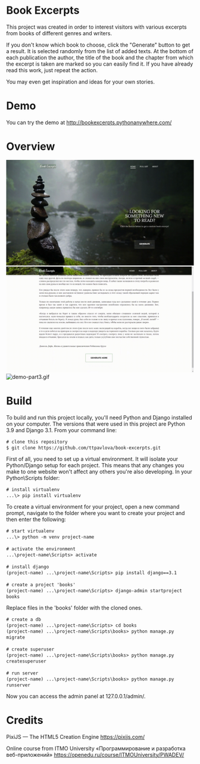 # Book Excerpts

This project was created in order to interest visitors with various excerpts from books of different genres and writers.

If you don't know which book to choose, click the "Generate" button to get a result. It is selected randomly from the list of added texts.
At the bottom of each publication the author, the title of the book and the chapter from which the excerpt is taken are marked so you can easily find it. If you have already read this work, just repeat the action.

You may even get inspiration and ideas for your own stories.

# Demo

You can try the demo at http://bookexcerpts.pythonanywhere.com/

# Overview
![demo-part1.gif](https://github.com/ttpavlova/book-excerpts/blob/main/gifs/demo-part-1.gif)
![demo-part2.gif](https://github.com/ttpavlova/book-excerpts/blob/main/gifs/demo-part-2.gif)
![demo-part3.gif](https://github.com/ttpavlova/book-excerpts/blob/main/gifs/demo-part-3.gif)

# Build

To build and run this project locally, you'll need Python and Django installed on your computer. The versions that were used in this project are Python 3.9 and Django 3.1.
From your command line:
```
# clone this repository
$ git clone https://github.com/ttpavlova/book-excerpts.git
```

First of all, you need to set up a virtual environment. It will isolate your Python/Django setup for each project. This means that any changes you make to one website won't affect any others you're also developing. In your Python\Scripts folder:
```
# install virtualenv
...\> pip install virtualenv
```
To create a virtual environment for your project, open a new command prompt, navigate to the folder where you want to create your project and then enter the following:
```
# start virtualenv
...\> python -m venv project-name

# activate the environment
...\project-name\Scripts> activate

# install django
(project-name) ...\project-name\Scripts> pip install django==3.1

# create a project 'books'
(project-name) ...\project-name\Scripts> django-admin startproject books
```
Replace files in the 'books' folder with the cloned ones. 
```
# create a db
(project-name) ...\project-name\Scripts> cd books
(project-name) ...\project-name\Scripts\books> python manage.py migrate

# create superuser
(project-name) ...\project-name\Scripts\books> python manage.py createsuperuser

# run server
(project-name) ...\project-name\Scripts\books> python manage.py runserver
```
Now you can access the admin panel at 127.0.0.1/admin/.

# Credits

PixiJS — The HTML5 Creation Engine https://pixijs.com/

Online course from ITMO University «Программирование и разработка веб-приложений» https://openedu.ru/course/ITMOUniversity/PWADEV/
